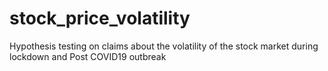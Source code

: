 # stock_price_volatility
Hypothesis testing on claims about the volatility of the stock market during lockdown and Post COVID19 outbreak
